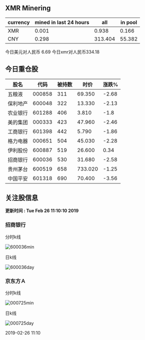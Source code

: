 ## XMR Minering

|currency|mined in last 24 hours|all|in pool|
|---|---|---|---|
|XMR|0.001|0.938|0.166|
|CNY|0.298|313.404|55.382|

今日美元对人民币 6.69	今日xmr对人民币334.18


## 今日重仓股 

|股名|代码|被持数|时价|涨跌%|
|---|---|---|---|---|
|五粮液|000858|311|69.350|-2.68|
|保利地产|600048|322|13.330|-2.13|
|农业银行|601288|406|3.810|-1.8|
|美的集团|000333|423|47.960|-2.46|
|工商银行|601398|442|5.790|-1.86|
|格力电器|000651|504|45.030|-2.28|
|伊利股份|600887|519|26.600|0.34|
|招商银行|600036|530|31.680|-2.58|
|贵州茅台|600519|658|733.020|-1.25|
|中国平安|601318|690|70.400|-3.56|

## 关注股信息
**更新时间 : Tue Feb 26 11:10:10 2019**
### 招商银行 
分时k线

![600036min](http://image.sinajs.cn/newchart/min/n/sh600036.gif)

日k线

![600036day](http://image.sinajs.cn/newchart/daily/n/sh600036.gif)

### 京东方Ａ 
分时k线

![000725min](http://image.sinajs.cn/newchart/min/n/sz000725.gif)

日k线

![000725day](http://image.sinajs.cn/newchart/daily/n/sz000725.gif)

2019-02-26 11:10